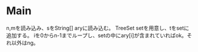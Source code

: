 # Main
n,mを読み込み、sをString[] aryに読み込む。
TreeSet<String> setを用意し、tをsetに追加する。
iを0からn-1までループし、setの中にary\[i\]が含まれていればok。それ以外はng。
